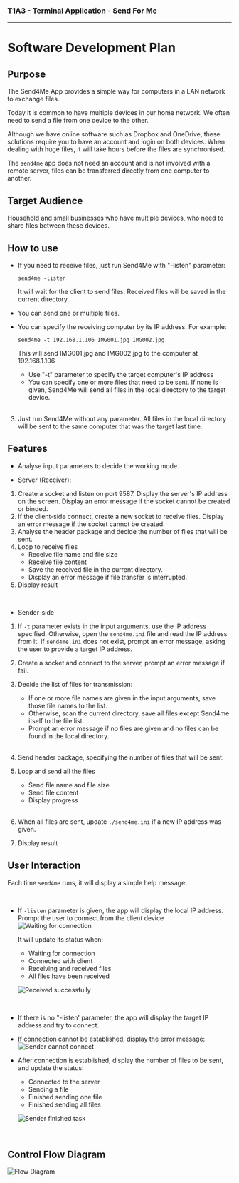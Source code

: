 ### T1A3 - Terminal Application - Send For Me
---
# Software Development Plan

## **Purpose**

The Send4Me App provides a simple way for computers in a LAN network to exchange files.

Today it is common to have multiple devices in our home network. We often need to send a file from one device to the other. 

Although we have online software such as Dropbox and OneDrive, these solutions require you to have an account and login on both devices. When dealing with huge files, it will take hours before the files are synchronised.

The `send4me` app does not need an account and is not involved with a remote server, files can be transferred directly from one computer to another.

## **Target Audience**

Household and small businesses who have multiple devices, who need to share files between these devices.

## **How to use**

- If you need to receive files, just run Send4Me with "-listen" parameter:

   `send4me -listen`

   It will wait for the client to send files. Received files will be saved in the current directory.

- You can send one or multiple files. 
- You can specify the receiving computer by its IP address. For example:

   `send4me -t 192.168.1.106 IMG001.jpg IMG002.jpg`

   This will send IMG001.jpg and IMG002.jpg to the computer at 192.168.1.106

   * Use "-t" parameter to specify the target computer's IP address
   * You can specify one or more files that need to be sent. If none is given, Send4Me will send all files in the local directory to the target device.

   <br>

3. Just run Send4Me without any parameter. All files in the local directory will be sent to the same computer that was the target last time.

## **Features**

- Analyse input parameters to decide the working mode.

- Server (Receiver):
1. Create a socket and listen on port 9587. Display the server's IP address on the screen. Display an error message if the socket cannot be created or binded.
2. If the client-side connect, create a new socket to receive files. Display an error message if the socket cannot be created.
3. Analyse the header package and decide the number of files that will be sent.
4. Loop to receive files
   - Receive file name and file size
   - Receive file content
   - Save the received file in the current directory. 
   - Display an error message if file transfer is interrupted.
5. Display result

<br>

- Sender-side

1. If `-t` parameter exists in the input arguments, use the IP address specified. Otherwise, open the `send4me.ini` file and read the IP address from it. If `send4me.ini` does not exist, prompt an error message, asking the user to provide a target IP address.
2. Create a socket and connect to the server, prompt an error message if fail.
3. Decide the list of files for transmission: 
   
   - If one or more file names are given in the input arguments, save those file names to the list. 
   - Otherwise, scan the current directory, save all files except Send4me itself to the file list. 
   - Prompt an error message if no files are given and no files can be found in the local directory. 
   
   <br>
   
4. Send header package, specifying the number of files that will be sent.
5. Loop and send all the files
   - Send file name and file size
   - Send file content
   - Display progress

   <br>

6. When all files are sent, update `./send4me.ini` if a new IP address was given.
7. Display result

## **User Interaction**

Each time `send4me` runs, it will display a simple help message:

<br>

- If `-listen` parameter is given, the app will display the local IP address. Prompt the user to connect from the client device
![Waiting for connection](./media/receiver_waiting.png)

   It will update its status when:
   * Waiting for connection
   * Connected with client
   * Receiving and received files
   * All files have been received

   ![Received successfully](./media/receiver_received.png)

<br>

- If there is no "-listen' parameter, the app will display the target IP address and try to connect.
- If connection cannot be established, display the error message:
![Sender cannot connect](./media/sender_connect_fail.png)

- After connection is established, display the number of files to be sent, and update the status:
   * Connected to the server
   * Sending a file
   * Finished sending one file
   * Finished sending all files

   ![Sender finished task](./media/sender_finished.png)

   <br>

## **Control Flow Diagram**

![Flow Diagram](./flowchart.png)